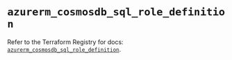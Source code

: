 # `azurerm_cosmosdb_sql_role_definition`

Refer to the Terraform Registry for docs: [`azurerm_cosmosdb_sql_role_definition`](https://registry.terraform.io/providers/hashicorp/azurerm/4.4.0/docs/resources/cosmosdb_sql_role_definition).
